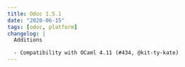 ```yaml
---
title: Odoc 1.5.1
date: "2020-06-15"
tags: [odoc, platform]
changelog: |
  Additions

  - Compatibility with OCaml 4.11 (#434, @kit-ty-kate)
---
```


